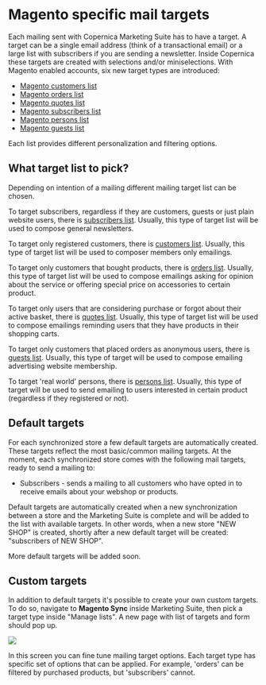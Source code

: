 # Magento specific mail targets

Each mailing sent with Copernica Marketing Suite has to have a target. A target 
can be a single email address (think of a transactional email) or a large list 
with subscribers if you are sending a newsletter. Inside Copernica these targets 
are created with selections and/or miniselections. With Magento enabled accounts, 
six new target types are introduced: 

- [Magento customers list][customers-target]
- [Magento orders list][orders-target]
- [Magento quotes list][quotes-target]
- [Magento subscribers list][subscribers-target]
- [Magento persons list][persons-target]
- [Magento guests list][guests-target]

Each list provides different personalization and filtering options.

## What target list to pick?

Depending on intention of a mailing different mailing target list can be chosen.

To target subscribers, regardless if they are customers, guests or just plain 
website users, there is [subscribers list][subscribers-target]. 
Usually, this type of target list will be used to compose general newsletters.

To target only registered customers, there is [customers list][customers-target].
Usually, this type of target list will be used to composer members only emailings.

To target only customers that bought products, there is [orders list][orders-target].
Usually, this type of target list will be used to compose emailings asking for 
opinion about the service or offering special price on accessories to certain 
product.

To target only users that are considering purchase or forgot about their active
basket, there is [quotes list][quotes-target].
Usually, this type of target list will be used to compose emailings reminding 
users that they have products in their shopping carts.

To target only customers that placed orders as anonymous users, there is 
[guests list][guests-target]. Usually, this type of target will be used to 
compose emailing advertising website membership.

To target 'real world' persons, there is [persons list][persons-target].
Usually, this type of target will be used to send emailing to users interested 
in certain product (regardless if they registered or not).

## Default targets

For each synchronized store a few default targets are automatically created. 
These targets reflect the most basic/common mailing targets. At the moment, each 
synchronized store comes with the following mail targets, ready to send 
a mailing to: 

*   Subscribers - sends a mailing to all customers who have opted in to receive 
emails about your webshop or products. 


Default targets are automatically created when a new synchronization between 
a store and the Marketing Suite is complete and will be added to the list with 
available targets. In other words, when a new store "NEW SHOP" is created, 
shortly after a new default target will be created: "subscribers of NEW SHOP".

More default targets will be added soon. 

## Custom targets 

In addition to default targets it's possible to create your own custom targets. 
To do so, navigate to **Magento Sync** inside Marketing Suite, then pick a target 
type inside "Manage lists". A new page with list of targets and form should 
pop up.

![](copernica-docs:MarketingSuite/images/magento-filter-page.png)

In this screen you can fine tune mailing target options. Each target type has 
specific set of options that can be applied. For example, 'orders' can be filtered 
by purchased products, but 'subscribers' cannot.

[customers-target]: copernica-docs:MarketingSuite/magento-integration/targets/customers
[orders-target]: copernica-docs:MarketingSuite/magento-integration/targets/orders
[quotes-target]: copernica-docs:MarketingSuite/magento-integration/targets/quotes
[subscribers-target]: copernica-docs:MarketingSuite/magento-integration/targets/subscribers
[persons-target]: copernica-docs:MarketingSuite/magento-integration/targets/persons
[guests-target]: copernica-docs:MarketingSuite/magento-integration/targets/guests
